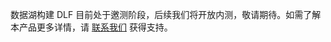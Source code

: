 数据湖构建 DLF 目前处于邀测阶段，后续我们将开放内测，敬请期待。如需了解本产品更多详情，请 [联系我们](https://cloud.tencent.com/about/connect) 获得支持。
